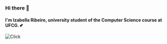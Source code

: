 ### Hi there 👋

#### I'm Izabella Ribeiro, university student of the Computer Science course at UFCG. :two_hearts:

![Click](https://pa1.narvii.com/6495/7f60500f461f16ac44d132ac293e5a6caa937726_hq.gif)



